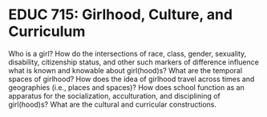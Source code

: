 # EDUC 715: Girlhood, Culture, and Curriculum

Who is a girl? How do the intersections of race, class, gender, sexuality, disability, citizenship status, and other such markers of difference influence what is known and knowable about girl(hood)s? What are the temporal spaces of girlhood? How does the idea of girlhood travel across times and geographies (i.e., places and spaces)? How does school function as an apparatus for the socialization, acculturation, and disciplining of girl(hood)s? What are the cultural and curricular constructions.